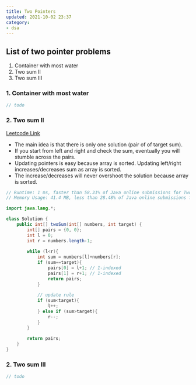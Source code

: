 ```yaml
---
title: Two Pointers
updated: 2021-10-02 23:37
category: 
- dsa
---
```



## List of two pointer problems

1. Container with most water
2. Two sum II
3. Two sum III

<div class="divider"></div>

### 1. Container with most water

```java
// todo
```

<div class="divider"></div>

### 2. Two sum II

[Leetcode Link](https://leetcode.com/problems/two-sum-ii-input-array-is-sorted/)

- The main idea is that there is only one solution (pair of of target sum). 
- If you start from left and right and check the sum, eventually you will stumble across the pairs.
- Updating pointers is easy because array is sorted. Updating left/right increases/decreases sum as array is sorted. 
- The increase/decreases will never overshoot the solution because array is sorted.

```java
// Runtime: 1 ms, faster than 58.31% of Java online submissions for Two Sum II - Input array is sorted.
// Memory Usage: 41.4 MB, less than 28.48% of Java online submissions for Two Sum II - Input array is sorted.

import java.lang.*;

class Solution {
    public int[] twoSum(int[] numbers, int target) {
        int[] pairs = {0, 0};
        int l = 0;
        int r = numbers.length-1;
        
        while (l<r){
            int sum = numbers[l]+numbers[r];
            if (sum==target){
                pairs[0] = l+1; // 1-indexed
                pairs[1] = r+1; // 1-indexed
                return pairs;
            }
            
            // update rule
            if (sum<target){
                l++;
            } else if (sum>target){
                r--;
            }
        }
        
        return pairs;
    }
}
```

<div class="divider"></div>

### 2. Two sum III

```java
// todo
```

<div class="divider"></div>

